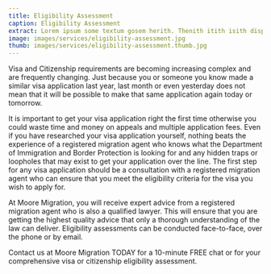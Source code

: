 ```yaml
---
title: Eligibility Assessment
caption: Eligibility Assessment
extract: Lorem ipsum some textum gosem herith. Thenith itith isith displayeth henceforeth.
image: images/services/eligibility-assessment.jpg
thumb: images/services/eligibility-assessment.thumb.jpg
---
```

Visa and Citizenship requirements are becoming increasing complex and are frequently changing. Just because you or someone you know made a similar visa application last year, last month or even yesterday does not mean that it will be possible to make that same application again today or tomorrow.

It is important to get your visa application right the first time otherwise you could waste time and money on appeals and multiple application fees. Even if you have researched your visa application yourself, nothing beats the experience of a registered migration agent who knows what the Department of Immigration and Border Protection is looking for and any hidden traps or loopholes that may exist to get your application over the line.
The first step for any visa application should be a consultation with a registered migration agent who can ensure that you meet the eligibility criteria for the visa you wish to apply for. 

At Moore Migration, you will receive expert advice from a registered migration agent who is also a qualified lawyer. This will ensure that you are getting the highest quality advice that only a thorough understanding of the law can deliver. 
Eligibility assessments can be conducted face-to-face, over the phone or by email.

Contact us at Moore Migration TODAY for a 10-minute FREE chat or for your comprehensive visa or citizenship eligibility assessment.
